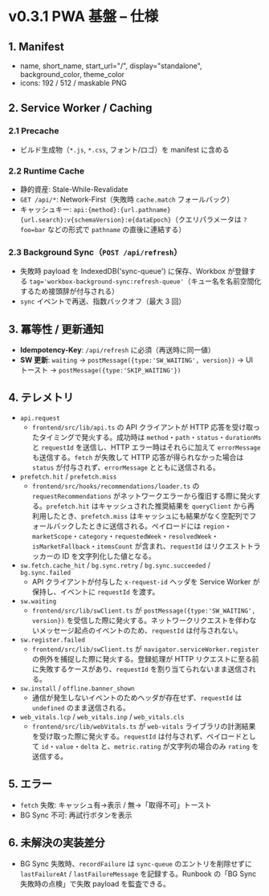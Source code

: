 # v0.3.1 PWA 基盤 – 仕様

## 1. Manifest
- name, short_name, start_url="/", display="standalone", background_color, theme_color
- icons: 192 / 512 / maskable PNG

## 2. Service Worker / Caching
### 2.1 Precache
- ビルド生成物（`*.js`, `*.css`, フォント/ロゴ）を manifest に含める
### 2.2 Runtime Cache
- 静的資産: Stale-While-Revalidate
- `GET /api/*`: Network-First（失敗時 `cache.match` フォールバック）
- キャッシュキー: `api:{method}:{url.pathname}{url.search}:v{schemaVersion}:e{dataEpoch}`（クエリパラメータは `?foo=bar` などの形式で `pathname` の直後に連結する）
### 2.3 Background Sync（`POST /api/refresh`）
- 失敗時 payload を IndexedDB('sync-queue') に保存、Workbox が登録する `tag='workbox-background-sync:refresh-queue'`（キュー名を名前空間化するため接頭辞が付与される）
- `sync` イベントで再送、指数バックオフ（最大 3 回）

## 3. 冪等性 / 更新通知
- **Idempotency-Key**: `/api/refresh` に必須（再送時に同一値）
- **SW 更新**: `waiting` → `postMessage({type:'SW_WAITING', version})` → UI トースト → `postMessage({type:'SKIP_WAITING'})`

## 4. テレメトリ
- `api.request`
  - `frontend/src/lib/api.ts` の API クライアントが HTTP 応答を受け取ったタイミングで発火する。成功時は `method`・`path`・`status`・`durationMs` と `requestId` を送信し、HTTP エラー時はそれらに加えて `errorMessage` も送信する。`fetch` が失敗して HTTP 応答が得られなかった場合は `status` が付与されず、`errorMessage` とともに送信される。
- `prefetch.hit` / `prefetch.miss`
  - `frontend/src/hooks/recommendations/loader.ts` の `requestRecommendations` がネットワークエラーから復旧する際に発火する。`prefetch.hit` はキャッシュされた推奨結果を `queryClient` から再利用したとき、`prefetch.miss` はキャッシュにも結果がなく空配列でフォールバックしたときに送信される。ペイロードには `region`・`marketScope`・`category`・`requestedWeek`・`resolvedWeek`・`isMarketFallback`・`itemsCount` が含まれ、`requestId` はリクエストトラッカーの ID を文字列化した値となる。
- `sw.fetch.cache_hit` / `bg.sync.retry` / `bg.sync.succeeded` / `bg.sync.failed`
  - API クライアントが付与した `x-request-id` ヘッダを Service Worker が保持し、イベントに `requestId` を渡す。
- `sw.waiting`
  - `frontend/src/lib/swClient.ts` が `postMessage({type:'SW_WAITING', version})` を受信した際に発火する。ネットワークリクエストを伴わないメッセージ起点のイベントのため、`requestId` は付与されない。
- `sw.register.failed`
  - `frontend/src/lib/swClient.ts` が `navigator.serviceWorker.register` の例外を捕捉した際に発火する。登録処理が HTTP リクエストに至る前に失敗するケースがあり、`requestId` を割り当てられないまま送信される。
- `sw.install` / `offline.banner_shown`
  - 通信が発生しないイベントのためヘッダが存在せず、`requestId` は `undefined` のまま送信される。
- `web_vitals.lcp` / `web_vitals.inp` / `web_vitals.cls`
  - `frontend/src/lib/webVitals.ts` が `web-vitals` ライブラリの計測結果を受け取った際に発火する。`requestId` は付与されず、ペイロードとして `id`・`value`・`delta` と、`metric.rating` が文字列の場合のみ `rating` を送信する。

## 5. エラー
- `fetch` 失敗: キャッシュ有→表示 / 無→「取得不可」トースト
- BG Sync 不可: 再試行ボタンを表示

## 6. 未解決の実装差分
- BG Sync 失敗時、`recordFailure` は `sync-queue` のエントリを削除せずに `lastFailureAt` / `lastFailureMessage` を記録する。Runbook の「BG Sync 失敗時の点検」で失敗 payload を監査できる。
